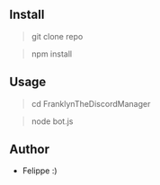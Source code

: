

## Install

> git clone repo

> npm install


## Usage

> cd FranklynTheDiscordManager

> node bot.js

## Author
-  Felippe :)

